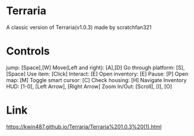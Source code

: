 # Terraria
A classic version of Terraria(v1.0.3) made by scratchfan321

# Controls
jump: [Space],[W]
Move(Left and right): [A],[D]
Go through platform: [S],[Space]
Use item: [Click]
Interact: [E]
Open inventory: [E]
Pause: [P]
Open map: [M]
Toggle smart cursor: [C]
Check housing: [H]
Navigate Inventory HUD: [1-0], [Left Arrow], [Right Arrow]
Zoom In/Out: [Scroll], [I], [O]

# Link

https://kwin487.github.io/Terraria/Terraria%201.0.3%20(1).html
